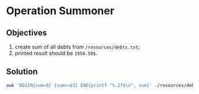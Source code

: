 # Operation Summoner

## Objectives

1. create sum of all debts from `/resources/debts.txt`;
2. printed result should be `1950.50$`.

## Solution

```sh
awk 'BEGIN{sum=0} {sum+=$3} END{printf "%.2f$\n", sum}' ./resources/debts.txt
```
